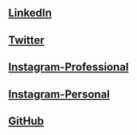 ## [LinkedIn](https://www.linkedin.com/in/aathith-rajendran/)
## [Twitter](https://twitter.com/devops__guy)
## [Instagram-Professional](instagram.com/devops__guy)
## [Instagram-Personal](instagram.com/aathith_alfa)
## [GitHub](https://github.com/aathith)
